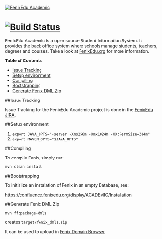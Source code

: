[![FenixEdu Academic](https://cloud.githubusercontent.com/assets/132118/4919837/94ecfedc-64fd-11e4-9b02-2aad3a1b39c3.png)](https://fenixedu.org)

[![Build Status](https://travis-ci.org/FenixEdu/fenixedu-academic.png?branch=master)](https://travis-ci.org/FenixEdu/fenix)
==========

FenixEdu Academic is a open source Student Information System. It provides the back office system where schools manage students, teachers, degrees and courses. Take a look at [FenixEdu.org](http://fenixedu.org/) for more information.

**Table of Contents**

- [Issue Tracking](#issue-tracking)
- [Setup environment](#setup-environment)
- [Compiling](#compiling)
- [Bootstrapping](#bootstrapping)
- [Generate Fenix DML Zip](#generate-fenix-dml-zip)

##Issue Tracking

Issue Tracking for the FenixEdu Academic project is done in the [FenixEdu JIRA](https://jira.fenixedu.org/browse/ACADEMIC).

##Setup environment
1. `export JAVA_OPTS="-server -Xms256m -Xmx1024m -XX:PermSize=384m"`
2. `export MAVEN_OPTS="$JAVA_OPTS"`


##Compiling
  
To compile Fenix, simply run:

    mvn clean install
    
##Bootstrapping

To initialize an instalation of Fenix in an empty Database, see: 

https://confluence.fenixedu.org/display/ACADEMIC/Installation

##Generate Fenix DML Zip

    mvn ff:package-dmls

creates `target/fenix_dmls.zip`

It can be used to upload in [Fenix Domain Browser](https://fenix-ashes.ist.utl.pt/fdb)

